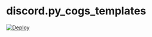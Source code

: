 # discord.py_cogs_templates

[![Deploy](https://www.herokucdn.com/deploy/button.svg)](https://heroku.com/deploy)
